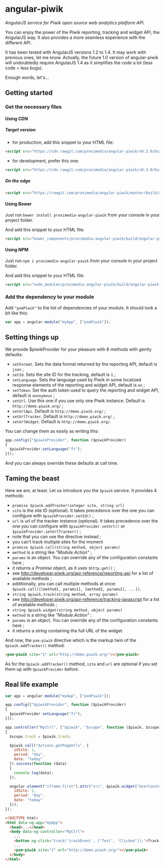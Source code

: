 # angular-piwik

*AngularJS service for Piwik open source web analytics platform API.*

You can enjoy the power of the Piwik reporting, tracking and widget API, the AngularJS way.
It also provides a more seamless experience with the different API.

It has been tested with AngularJS versions 1.2 to 1.4. It may work with previous ones, let me know.
Actually, the future 1.0 version of angular-piwik will undoubtedly require AngularJS 1.4 as it simplifies the code a lot (less code = less bugs).

Enough words, let's...

## Getting started

### Get the necessary files

#### Using CDN

##### Target version

* for production, add this snippet to your HTML file:
```html
<script src="https://cdn.rawgit.com/proximedia/angular-piwik/v0.3.0/build/angular-piwik.min.js" type="application/javascript"></script>
```
* for development, prefer this one:
```html
<script src="https://cdn.rawgit.com/proximedia/angular-piwik/v0.3.0/build/angular-piwik.js" type="application/javascript"></script>
```

##### On the edge

```html
<script src="https://rawgit.com/proximedia/angular-piwik/master/build/angular-piwik.js" type="application/javascript"></script>
```

#### Using Bower

Just run `bower install proximedia-angular-piwik` from your console in your project folder.

And add this snippet to your HTML file:
```html
<script src="bower_components/proximedia-angular-piwik/build/angular-piwik.js" type="application/javascript"></script>
```

#### Using NPM

Just run `npm i proximedia-angular-piwik` from your console in your project folder.

And add this snippet to your HTML file:
```html
<script src="node_modules/proximedia-angular-piwik/build/angular-piwik.js" type="application/javascript"></script>
```

### Add the dependency to your module

Add `"pxmPiwik"` to the list of dependencies of your module. It should look a bit like this:

```javascript
var app = angular.module("myApp", ["pxmPiwik"]);
```

## Setting things up

We provide $piwikProvider for your pleasure with 8 methods with gently defaults:

* `setFormat`. Sets the data format returned by the reporting API, default is `json` ;
* `setId`. Sets the site ID for the tracking, default is `1` ;
* `setLanguage`. Sets the language used by Piwik in some localized response elements of the reporting and widget API, default is `en` ;
* `setToken`. Set the auth token used to query the reporting and widget API, default is `anonymous` ;
* `setUrl`. Use this one if you use only one Piwik instance. Default is `http://demo.piwik.org/` ;
* `setUrlApi`. Default is `http://demo.piwik.org/` ;
* `setUrlTracker`. Default is `http://demo.piwik.org/` ;
* `setUrlWidget`. Default is `http://demo.piwik.org/`.

You can change them as easily as writing this:

```javascript
app.config(["$piwikProvider", function ($piwikProvider)
{
  $piwikProvider.setLanguage("fr");
}]);
```

And you can always override these defaults at call time.

## Taming the beast

Here we are, at least. Let us introduce you the `$piwik` service. It provides 4 methods:

* `promise $piwik.addTracker(integer site, string url)`
 * `site` is the site ID (optional). It takes precedence over the one you can configure with `$piwikProvider.setId()` ;
 * `url` is url of the tracker instance (optional). It takes precedence over the one you can configure with `$piwikProvider.setUrl()` or `$piwikProvider.setUrlTracker()` ;
 * note that you can use the directive instead ;
 * you can't track multiple sites for the moment
* `promise $piwik.call(string method, object params)`
 * `method` is a string like _"Module.Action"_ ;
 * `params` is an object. You can override any of the configuration constants here ;
 * it returns a _Promise_ object, as it uses `$http.get()` ;
 * see http://developer.piwik.org/api-reference/reporting-api for a list of available methods ;
 * additionally, you can call multiple methods at once: `$piwik.call([[method1, params1], [method2, params2], ...])`.
* `string $piwik.track(string method, array params)`
 * see http://developer.piwik.org/api-reference/tracking-javascript for a list of available methods ;
* `string $piwik.widget(string method, object params)`
 * `method` is a string like _"Module.Action"_ ;
 * `params` is an object. You can override any of the configuration constants here ;
 * it returns a _string_ containing the full URL of the widget.

And now, the `pxm-piwik` directive which is the markup twin of the `$piwik.addTracker()` method:

```html
<pxm-piwik site="1" url="http://demo.piwik.org/"></pxm-piwik>
```

As for the `$piwik.addTracker()` method, `site` and `url` are optional if you set them up with `$piwikProvider` before.

## Real life example

```javascript
var app = angular.module("myApp", ["pxmPiwik"]);

app.config(["$piwikProvider", function ($piwikProvider)
{
  $piwikProvider.setLanguage("fr");
}]);

app.controller("MyCtrl", ["$piwik", "$scope", function ($piwik, $scope)
{
  $scope.track = $piwik.track;

  $piwik.call("Actions.getPageUrls", {
    idSite: 1,
    period: "day",
    date: "today"
  }).success(function (data)
  {
    console.log(data);
  });

  angular.element("iframe:first").attr("src", $piwik.widget("UserCountryMap.visitorMap", {
    idSite: 1,
    period: "day",
    date: "today"
  }));
});
```


```html
<!DOCTYPE html>
<html data-ng-app="myApp">
  <head>...</head>
  <body data-ng-controller="MyCtrl">
    ...
    <button ng-click="track('trackEvent', ['Test', 'Clicked']);">Track this!</button>
    ...
    <pxm-piwik site="1" url="http://demo.piwik.org/"></pxm-piwik>
  </body>
</html>
```